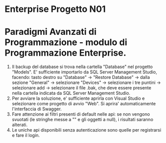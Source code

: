 # Enterprise Progetto N01
# Paradigmi Avanzati di Programmazione - modulo di Programmazione Enterprise.
1. Il backup del database si trova nella cartella "Database" nel progetto "Models". E' sufficiente importarlo da SQL Server Management Studio, facendo: tasto destro su "Database" -> "Restore Database" -> dalla sezione "General" -> selezionare "Devices" -> selezionare i tre puntini -> selezionare add -> selezionare il file .bak, che deve essere presente nella cartella indicata da SQL Server Management Studio.
2. Per avviare la soluzione, e' sufficiente aprirla con Visual Studio e selezionare come progetto di avvio "Web". Si aprira' automaticamente l'interfaccia di Swagger.
3. Fare attenzione ai filtri presenti di default nelle api: se non vengono svuotati (le stringhe messe a "" e gli oggetti a null), i risultati saranno alterati.
4. Le uniche api disponibili senza autenticazione sono quelle per registrarsi e fare il login.
